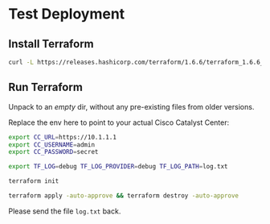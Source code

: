# Test Deployment

## Install Terraform

```sh
curl -L https://releases.hashicorp.com/terraform/1.6.6/terraform_1.6.6_linux_amd64.zip | gunzip | sudo tee /usr/local/bin/terraform >/dev/null && sudo chmod 0755 /usr/local/bin/terraform
```

## Run Terraform

Unpack to an *empty* dir, without any pre-existing files from older versions.

Replace the env here to point to your actual Cisco Catalyst Center:

```sh
export CC_URL=https://10.1.1.1
export CC_USERNAME=admin
export CC_PASSWORD=secret

export TF_LOG=debug TF_LOG_PROVIDER=debug TF_LOG_PATH=log.txt

terraform init

terraform apply -auto-approve && terraform destroy -auto-approve
```

Please send the file `log.txt` back.

